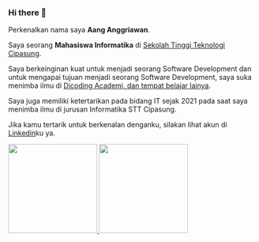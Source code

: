### Hi there 👋

Perkenalkan nama saya **Aang Anggriawan**.

Saya seorang **Mahasiswa Informatika** di [Sekolah Tinggi Teknologi Cipasung](https://sttcipasung.ac.id/).

Saya berkeinginan kuat untuk menjadi seorang Software Development dan untuk mengapai tujuan menjadi seorang Software Development, saya suka menimba ilmu di [Dicoding Academi, dan tempat belajar lainya](https://www.linkedin.com/in/aang-anggriawan-093107251/).

Saya juga memiliki ketertarikan pada bidang IT sejak 2021 pada saat saya menimba ilmu di jurusan Informatika STT Cipasung.

Jika kamu tertarik untuk berkenalan denganku, silakan lihat akun di [Linkedin](https://www.linkedin.com/in/aang-anggriawan-093107251/)ku ya.

<p align="left">
<a href="https://github.com/gilangadhan">
  <img height="180em" src="https://github-readme-stats-eight-theta.vercel.app/api?username=AangAnggriawan&show_icons=true&theme=algolia&include_all_commits=true&count_private=true"/>
  <img height="180em" src="https://github-readme-stats-eight-theta.vercel.app/api/top-langs/?username=AangAnggriawan&layout=compact&langs_count=8&theme=algolia"/>
</a>
</p>


